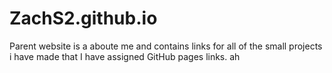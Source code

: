 # ZachS2.github.io
Parent website is a aboute me and contains links for all of the small projects i have made that I have assigned GitHub pages links.
ah
